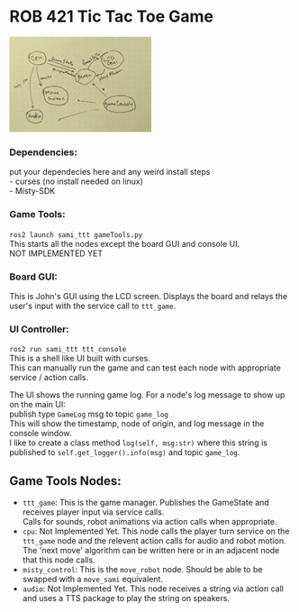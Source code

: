 # ROB 421 Tic Tac Toe Game
   
<img src="sami_ttt/assets/nodes_sketch.jpg"  width="50%"/>  
  
### Dependencies:
put your dependecies here and any weird install steps  
    - curses (no install needed on linux)  
    - Misty-SDK  
  
### Game Tools:
`ros2 launch sami_ttt gameTools.py`  
This starts all the nodes except the board GUI and console UI.  
NOT IMPLEMENTED YET  
  
### Board GUI:
This is John's GUI using the LCD screen. Displays the board and relays the user's input with the service call to `ttt_game`.
  
### UI Controller:
`ros2 run sami_ttt ttt_console`  
This is a shell like UI built with curses.  
This can manually run the game and can test each node with appropriate service / action calls.  
  
The UI shows the running game log. For a node's log message to show up on the main UI:  
publish type `GameLog` msg to topic `game_log`  
This will show the timestamp, node of origin, and log message in the console window.  
I like to create a class method `log(self, msg:str)` where this string is published to `self.get_logger().info(msg)` and topic `game_log`.  

## Game Tools Nodes:  
* `ttt_game`: This is the game manager. Publishes the GameState and receives player input via service calls.  
                    Calls for sounds, robot animations via action calls when appropriate.  
* `cpu`: Not Implemented Yet. This node calls the player turn service on the `ttt_game` node and the relevent action calls for audio and robot motion.
                    The 'next move' algorithm can be written here or in an adjacent node that this node calls.  
* `misty_control`: This is the `move_robot` node. Should be able to be swapped with a `move_sami` equivalent.  
* `audio`: Not Implemented Yet. This node receives a string via action call and uses a TTS package to play the string on speakers.  